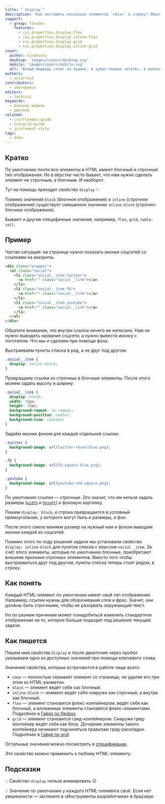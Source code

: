 ```yaml
---
title: "`display`"
description: "Как поставить несколько элементов `<div>` в строку? Объясняем, как менять стандартный тип отображения на произвольный. Подробно говорим об основных типах отображения."
support:
  - group: flexbox
    features:
      - css.properties.display.flex
      - css.properties.display.inline-flex
      - css.properties.display.grid
      - css.properties.display.inline-grid
cover:
  author: kirakusto
  desktop: 'images/covers/desktop.svg'
  mobile: 'images/covers/mobile.svg'
  alt: 'Белый медведь стоит на льдине, в зубах плашка «block», в волнах плавает «inline»'
authors:
  - solarrust
contributors:
  - skorobaeus
editors:
  - tachisis
keywords:
  - блочная модель
  - дисплей
related:
  - css/flexbox-guide
  - css/grid-guide
  - js/element-style
tags:
  - doka
---
```


## Кратко

По умолчанию почти все элементы в HTML имеют блочный и строчный тип отображения. Но в вёрстке часто бывает, что нам нужно сделать элемент не строчным, а блочным. И наоборот.

Тут на помощь приходит свойство `display` ✨

Помимо значений `block` (блочное отображение) и `inline` (строчное отображение) существует смешанное значение `inline-block` (строчно-блочное отображение).

Бывают и другие специфичные значения, например, `flex`, `grid`, `table-cell`.

## Пример

Частая ситуация: на странице нужно показать иконки соцсетей со ссылками на аккаунты.

```html
<div class="wrapper">
  <ul class="social">
    <li class="social__item twitter">
      <a href="" class="social__link"></a>
    </li>
    <li class="social__item fb">
      <a href="" class="social__link"></a>
    </li>
    <li class="social__item youtube">
      <a href="" class="social__link"></a>
    </li>
  </ul>
</div>
```

Обратите внимание, что внутри ссылок ничего не написано. Нам не нужно выводить название соцсети, а нужно вывести иконку с логотипом. Что мы и сделаем при помощи фона.

Выстраиваем пункты списка в ряд, а не друг под другом:

```css
.social__item {
  display: inline-block;
}
```

Превращаем ссылки из строчных в блочные элементы. После этого можем задать высоту и ширину:

```css
.social__link {
  display: block;
  width: 30px;
  height: 30px;
  background-repeat: no-repeat;
  background-position: center;
  background-size: contain;
}
```

Задаём иконки фоном для каждой отдельной ссылки:

```css
.twitter {
  background-image: url(twitter-round-blue.png);
}

.fb {
  background-image: url(fb-square-blue.png);
}

.youtube {
  background-image: url(youtube-red-square.png);
}
```

По умолчанию ссылки — строчные. Это значит, что им нельзя задать размеры ([`width`](/css/width/) и [`height`](/css/height/)) и фоновую картинку.

Пишем `display: block`, и строка превращается в условный _прямоугольник_, у которого могут быть и размеры, и фон.

После этого смело меняем размер на нужный нам и фоном выводим иконки каждой из соцсетей.

Помимо этого по ходу решения задачи мы установили свойство `display: inline-block` для пунктов списка с классом `social__item`. За счёт этого элементы, которые по умолчанию блочные, приобретают внешние признаки строчных элементов. Вместо того чтобы выстраиваться друг под другом, пункты списка теперь стоят рядом, в строку.

## Как понять

Каждый HTML-элемент по умолчанию имеет свой тип отображения. Например, ссылки нужны для оборачивания слов и фраз. Значит, они должны быть строчными, чтобы не разорвать окружающий текст.

Но по разным причинам может понадобиться изменить стандартное отображение на то, которое больше подходит под решение текущей задачи.

## Как пишется

Пишем имя свойства `display` и после двоеточия через пробел указываем одно из доступных значений при помощи ключевого слова.

Значения свойства, которые встречаются в работе чаще всего:

- `none` — полностью скрывает элемент со страницы, не удаляя его при этом из HTML-разметки.
- `block` — элемент ведёт себя как блочный.
- `inline-block` — элемент ведёт себя снаружи как строчный, а внутри как блочный.
- `flex` — элемент становится флекс-контейнером, ведёт себя как блочный, а вложенные элементы становятся флекс-элементами. Подробнее в [Гайде по flexbox](/css/flexbox-guide/).
- `grid` — элемент становится грид-контейнером. Снаружи грид-контейнер ведёт себя как блок. Дочерние элементы такого контейнера начинают подчиняться правилам грид-раскладки. Подробнее в [Гайде по grid](/css/grid-guide/).

Остальные значения можно посмотреть в [спецификации](https://www.w3.org/TR/css-display-3/#the-display-properties).

Это свойство можно применить к любому HTML-элементу.

## Подсказки

💡 Свойство `display` нельзя анимировать 😔

💡 Значение по умолчанию у каждого HTML-элемента своё. Если нет уверенности — загляните в «Инструменты разработчика» в браузере.
